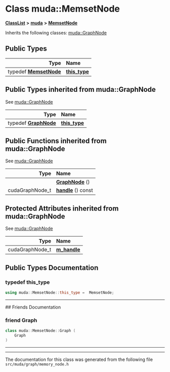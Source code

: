 

# Class muda::MemsetNode



[**ClassList**](annotated.md) **>** [**muda**](namespacemuda.md) **>** [**MemsetNode**](classmuda_1_1_memset_node.md)








Inherits the following classes: [muda::GraphNode](classmuda_1_1_graph_node.md)














## Public Types

| Type | Name |
| ---: | :--- |
| typedef [**MemsetNode**](classmuda_1_1_memset_node.md) | [**this\_type**](#typedef-this_type)  <br> |


## Public Types inherited from muda::GraphNode

See [muda::GraphNode](classmuda_1_1_graph_node.md)

| Type | Name |
| ---: | :--- |
| typedef [**GraphNode**](classmuda_1_1_graph_node.md) | [**this\_type**](classmuda_1_1_graph_node.md#typedef-this_type)  <br> |








































## Public Functions inherited from muda::GraphNode

See [muda::GraphNode](classmuda_1_1_graph_node.md)

| Type | Name |
| ---: | :--- |
|   | [**GraphNode**](classmuda_1_1_graph_node.md#function-graphnode) () <br> |
|  cudaGraphNode\_t | [**handle**](classmuda_1_1_graph_node.md#function-handle) () const<br> |
















## Protected Attributes inherited from muda::GraphNode

See [muda::GraphNode](classmuda_1_1_graph_node.md)

| Type | Name |
| ---: | :--- |
|  cudaGraphNode\_t | [**m\_handle**](classmuda_1_1_graph_node.md#variable-m_handle)  <br> |






































## Public Types Documentation




### typedef this\_type 

```C++
using muda::MemsetNode::this_type =  MemsetNode;
```




<hr>## Friends Documentation





### friend Graph 

```C++
class muda::MemsetNode::Graph (
    Graph
) 
```




<hr>

------------------------------
The documentation for this class was generated from the following file `src/muda/graph/memory_node.h`

